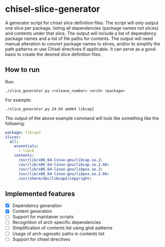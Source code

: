 # chisel-slice-generator
A generator script for chisel slice definition files.
The script will only output one slice per package, listing all dependencies (package names not slices) and contents under that slice. The output will include a list of dependency package names and a list of file paths for contents. The output will need manual alteration to convert package names to slices, and/or to simplify the path patterns or use Chisel directives if applicable. It can serve as a good basis to create the desired slice definition files.

## How to run
Run:
```
./slice_generator.py <release_number> <arch> <package>
```

For example:
```
./slice_generator.py 24.04 amd64 libcap2
```

The output of the above example command will look like something like the following:
```yaml
package: libcap2
slices:
  all:
    essentials:
      - libc6
    contents:
      /usr/lib/x86_64-linux-gnu/libcap.so.2:
      /usr/lib/x86_64-linux-gnu/libcap.so.2.66:
      /usr/lib/x86_64-linux-gnu/libpsx.so.2:
      /usr/lib/x86_64-linux-gnu/libpsx.so.2.66:
      /usr/share/doc/libcap2/copyright:
```

## Implemented features
- [x] Dependency generation
- [x] Content generation
- [ ] Support for maintainer scripts
- [ ] Recognition of arch-specific dependencies
- [ ] Simplification of contents list using glob patterns
- [ ] Usage of arch-agnostic paths in contents list
- [ ] Support for chisel directives

